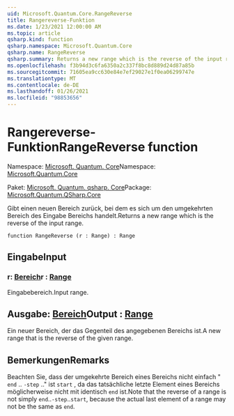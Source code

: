 ```yaml
---
uid: Microsoft.Quantum.Core.RangeReverse
title: Rangereverse-Funktion
ms.date: 1/23/2021 12:00:00 AM
ms.topic: article
qsharp.kind: function
qsharp.namespace: Microsoft.Quantum.Core
qsharp.name: RangeReverse
qsharp.summary: Returns a new range which is the reverse of the input range.
ms.openlocfilehash: f3b94d3c6fa6350a2c337f8bc8d889d24d87a85b
ms.sourcegitcommit: 71605ea9cc630e84e7ef29027e1f0ea06299747e
ms.translationtype: MT
ms.contentlocale: de-DE
ms.lasthandoff: 01/26/2021
ms.locfileid: "98853656"
---
```

# <a name="rangereverse-function"></a><span data-ttu-id="ee71c-102">Rangereverse-Funktion</span><span class="sxs-lookup"><span data-stu-id="ee71c-102">RangeReverse function</span></span>

<span data-ttu-id="ee71c-103">Namespace: [Microsoft. Quantum. Core](xref:Microsoft.Quantum.Core)</span><span class="sxs-lookup"><span data-stu-id="ee71c-103">Namespace: [Microsoft.Quantum.Core](xref:Microsoft.Quantum.Core)</span></span>

<span data-ttu-id="ee71c-104">Paket: [Microsoft. Quantum. qsharp. Core](https://nuget.org/packages/Microsoft.Quantum.QSharp.Core)</span><span class="sxs-lookup"><span data-stu-id="ee71c-104">Package: [Microsoft.Quantum.QSharp.Core](https://nuget.org/packages/Microsoft.Quantum.QSharp.Core)</span></span>


<span data-ttu-id="ee71c-105">Gibt einen neuen Bereich zurück, bei dem es sich um den umgekehrten Bereich des Eingabe Bereichs handelt.</span><span class="sxs-lookup"><span data-stu-id="ee71c-105">Returns a new range which is the reverse of the input range.</span></span>

```qsharp
function RangeReverse (r : Range) : Range
```


## <a name="input"></a><span data-ttu-id="ee71c-106">Eingabe</span><span class="sxs-lookup"><span data-stu-id="ee71c-106">Input</span></span>

### <a name="r--range"></a><span data-ttu-id="ee71c-107">r: [Bereich](xref:microsoft.quantum.lang-ref.range)</span><span class="sxs-lookup"><span data-stu-id="ee71c-107">r : [Range](xref:microsoft.quantum.lang-ref.range)</span></span>

<span data-ttu-id="ee71c-108">Eingabebereich.</span><span class="sxs-lookup"><span data-stu-id="ee71c-108">Input range.</span></span>



## <a name="output--range"></a><span data-ttu-id="ee71c-109">Ausgabe: [Bereich](xref:microsoft.quantum.lang-ref.range)</span><span class="sxs-lookup"><span data-stu-id="ee71c-109">Output : [Range](xref:microsoft.quantum.lang-ref.range)</span></span>

<span data-ttu-id="ee71c-110">Ein neuer Bereich, der das Gegenteil des angegebenen Bereichs ist.</span><span class="sxs-lookup"><span data-stu-id="ee71c-110">A new range that is the reverse of the given range.</span></span>

## <a name="remarks"></a><span data-ttu-id="ee71c-111">Bemerkungen</span><span class="sxs-lookup"><span data-stu-id="ee71c-111">Remarks</span></span>

<span data-ttu-id="ee71c-112">Beachten Sie, dass der umgekehrte Bereich eines Bereichs nicht einfach " `end` .. `-step` .." ist `start` , da das tatsächliche letzte Element eines Bereichs möglicherweise nicht mit identisch `end` ist.</span><span class="sxs-lookup"><span data-stu-id="ee71c-112">Note that the reverse of a range is not simply `end`..`-step`..`start`, because the actual last element of a range may not be the same as `end`.</span></span>